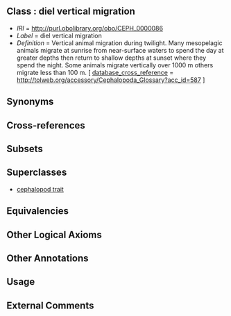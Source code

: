 
## Class : diel vertical migration

 * *IRI* = http://purl.obolibrary.org/obo/CEPH_0000086
 * *Label* = diel vertical migration
 * *Definition* = Vertical animal migration during twilight. Many mesopelagic animals migrate at sunrise from near-surface waters to spend the day at greater depths then return to shallow depths at sunset where they spend the night. Some animals migrate vertically over 1000 m others migrate less than 100 m. [ [database_cross_reference](../../ef/oboInOwl#hasDbXref.md) = http://tolweb.org/accessory/Cephalopoda_Glossary?acc_id=587 ]

## Synonyms


## Cross-references


## Subsets


## Superclasses

 * [cephalopod trait](../../CEPH/00/CEPH_0000300.md)

## Equivalencies


## Other Logical Axioms


## Other Annotations


## Usage


## External Comments

